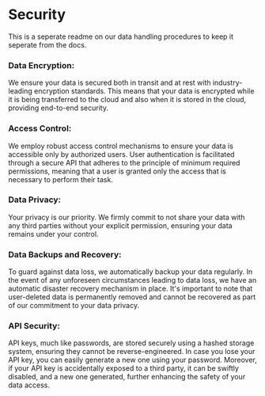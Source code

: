 # Security 
This is a seperate readme on our data handling procedures to keep it seperate from the docs.
<br>

### Data Encryption: 
We ensure your data is secured both in transit and at rest with industry-leading encryption standards. This means that your data is encrypted while it is being transferred to the cloud and also when it is stored in the cloud, providing end-to-end security.

### Access Control: 
We employ robust access control mechanisms to ensure your data is accessible only by authorized users. User authentication is facilitated through a secure API that adheres to the principle of minimum required permissions, meaning that a user is granted only the access that is necessary to perform their task.

### Data Privacy: 
Your privacy is our priority. We firmly commit to not share your data with any third parties without your explicit permission, ensuring your data remains under your control.

### Data Backups and Recovery: 
To guard against data loss, we automatically backup your data regularly. In the event of any unforeseen circumstances leading to data loss, we have an automatic disaster recovery mechanism in place. It's important to note that user-deleted data is permanently removed and cannot be recovered as part of our commitment to your data privacy.

### API Security: 
API keys, much like passwords, are stored securely using a hashed storage system, ensuring they cannot be reverse-engineered. In case you lose your API key, you can easily generate a new one using your password. Moreover, if your API key is accidentally exposed to a third party, it can be swiftly disabled, and a new one generated, further enhancing the safety of your data access.